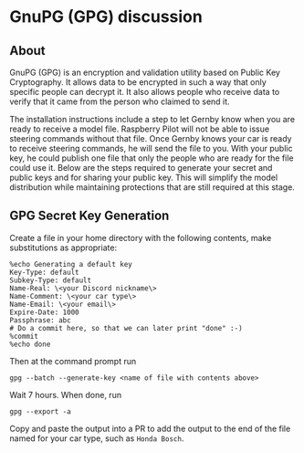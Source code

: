 # GnuPG (GPG) discussion

## About

GnuPG (GPG) is an encryption and validation utility based on Public Key Cryptography. It allows data to be encrypted in such a way that only specific people can decrypt it. It also allows people who receive data to verify that it came from the person who claimed to send it.

The installation instructions include a step to let Gernby know when you are ready to receive a model file. Raspberry Pilot will not be able to issue steering commands without that file. Once Gernby knows your car is ready to receive steering commands, he will send the file to you. With your public key, he could publish one file that only the people who are ready for the file could use it. Below are the steps required to generate your secret and public keys and for sharing your public key. This will simplify the model distribution while maintaining protections that are still required at this stage.

## GPG Secret Key Generation

Create a file in your home directory with the following contents, make substitutions as appropriate:

```
%echo Generating a default key  
Key-Type: default  
Subkey-Type: default  
Name-Real: \<your Discord nickname\>  
Name-Comment: \<your car type\>  
Name-Email: \<your email\>  
Expire-Date: 1000  
Passphrase: abc  
# Do a commit here, so that we can later print "done" :-)  
%commit  
%echo done  
```

Then at the command prompt run

`gpg --batch --generate-key <name of file with contents above>`

Wait 7 hours. When done, run

`gpg --export -a`

Copy and paste the output into a PR to add the output to the end of the file named for your car type, such as `Honda Bosch`.

